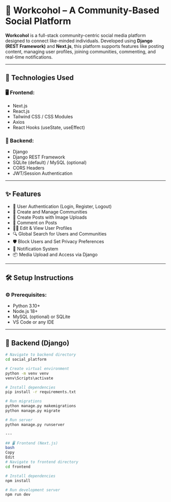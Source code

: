 # 🧠 Workcohol – A Community-Based Social Platform

**Workcohol** is a full-stack community-centric social media platform designed to connect like-minded individuals. Developed using **Django (REST Framework)** and **Next.js**, this platform supports features like posting content, managing user profiles, joining communities, commenting, and real-time notifications.

---

## 🚀 Technologies Used

### 🖥 Frontend:
- Next.js
- React.js
- Tailwind CSS / CSS Modules
- Axios
- React Hooks (useState, useEffect)

### 🧠 Backend:
- Django
- Django REST Framework
- SQLite (default) / MySQL (optional)
- CORS Headers
- JWT/Session Authentication

---

## ✨ Features

- 🔐 User Authentication (Login, Register, Logout)
- 👥 Create and Manage Communities
- 📸 Create Posts with Image Uploads
- 💬 Comment on Posts
- 🧑‍💼 Edit & View User Profiles
- 🔍 Global Search for Users and Communities
- 🛡️ Block Users and Set Privacy Preferences
- 🔔 Notification System
- 📦 Media Upload and Access via Django

---

## 🛠 Setup Instructions

### ⚙️ Prerequisites:
- Python 3.10+
- Node.js 18+
- MySQL (optional) or SQLite
- VS Code or any IDE

---

## 🔧 Backend (Django)

```bash
# Navigate to backend directory
cd social_platform

# Create virtual environment
python -m venv venv
venv\Scripts\activate

# Install dependencies
pip install -r requirements.txt

# Run migrations
python manage.py makemigrations
python manage.py migrate

# Run server
python manage.py runserver

---

## 🖥 Frontend (Next.js)
bash
Copy
Edit
# Navigate to frontend directory
cd frontend

# Install dependencies
npm install

# Run development server
npm run dev
